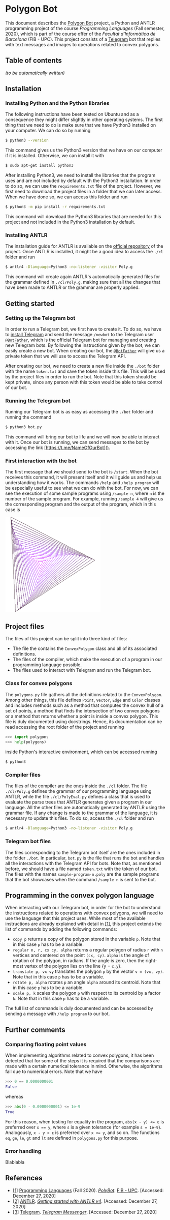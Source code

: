 # Polygon Bot
This document describes the [Polygon Bot](https://github.com/jordi-petit/lp-polimomis-2020) project, a Python and ANTLR programming project of the course *Programming Languages* (Fall semester, 2020), which is part of the course offer of the *Facultat d'Informàtica de Barcelona* (FIB - UPC). This project consists of a [Telegram](https://telegram.org/) bot that replies with text messages and images to operations related to convex polygons.

## Table of contents
*(to be automatically written)*


## Installation
### Installing Python and the Python libraries
The following instructions have been tested on Ubuntu and as a consequence they might differ slightly in other operating systems. The first thing that we need to do is make sure that we have Python3 installed on your computer. We can do so by running

```bash
$ python3 --version
```

This command gives us the Python3 version that we have on our computer if it is installed. Otherwise, we can install it with

```bash
$ sudo apt-get install python3
```

After installing Python3, we need to install the libraries that the program uses and are not included by default with the Python3 installation. In order to do so, we can use the `requirements.txt` file of the project. However, we first need to download the project files in a folder that we can later access. When we have done so, we can access this folder and run

```bash
$ python3 -m pip install -r requirements.txt
```

This command will download the Python3 libraries that are needed for this project and not included in the Python3 installation by default.

### Installing ANTLR
The installation guide for ANTLR is available on the [official repository](https://github.com/antlr/antlr4/blob/master/doc/getting-started.md) of the project. Once ANTLR is installed, it might be a good idea to access the `./cl` folder and run

```bash
$ antlr4 -Dlanguage=Python3 -no-listener -visitor Poly.g
```

This command will create again ANTLR's automatically generated files for the grammar defined in `./cl/Poly.g`, making sure that all the changes that have been made to ANTLR or the grammar are properly applied.

## Getting started
### Setting up the Telegram bot
In order to run a Telegram bot, we first have to create it. To do so, we have to [install Telegram](https://telegram.org/) and send the message `/newbot` to the Telegram user [`@BotFather`](https://t.me/BotFather), which is the official Telegram bot for managing and creating new Telegram bots. By following the instructions given by the bot, we can easily create a new bot. When creating our bot, the [`@BotFather`](https://t.me/BotFather) will give us a private token that we will use to access the Telegram API.

After creating our bot, we need to create a new file inside the `./bot` folder with the name `token.txt` and save the token inside this file. This will be used by the project files in order to run the bot. Note that this token should be kept private, since any person with this token would be able to take control of our bot.

### Running the Telegram bot
Running our Telegram bot is as easy as accessing the `./bot` folder and running the command

```bash
$ python3 bot.py
```

This command will bring our bot to life and we will now be able to interact with it. Once our bot is running, we can send messages to the bot by accessing the link [https://t.me/NameOfOurBot]().

### First interaction with the bot
The first message that we should send to the bot is `/start`. When the bot receives this command, it will present itself and it will guide us and help us understanding how it works. The commands `/help` and `/help program` will be especially useful to see what we can do with the bot. For now, we can see the execution of some sample programs using `/sample n`, where `n` is the number of the sample program. For example, running `/sample 4` will give us the corresponding program and the output of the program, which in this case is

<img src="fancy-pattern.png" width="300"/>

## Project files
The files of this project can be split into three kind of files:
- The file the contains the `ConvexPolygon` class and all of its associated definitions.
- The files of the compiler, which make the execution of a program in our programming language possible.
- The files used to interact with Telegram and run the Telegram bot.

### Class for convex polygons
The `polygons.py` file gathers all the definitions related to the `ConvexPolygon`. Among other things, this file defines `Point`, `Vector`, `Edge` and `Color` classes and includes methods such as a method that computes the convex hull of a set of points, a method that finds the intersection of two convex polygons or a method that returns whether a point is inside a convex polygon. This file is duly documented using docstrings. Hence, its documentation can be read accessing the root folder of the project and running

```python
>>> import polygons
>>> help(polygons)
```

inside Python's interactive environment, which can be accessed running

```bash
$ python3
```

### Compiler files
The files of the compiler are the ones inside the `./cl` folder. The file `./cl/Poly.g` defines the grammar of our programming language using ANTLR, while the file `./cl/PolyEval.py` defines a class that is used to evaluate the parse trees that ANTLR generates given a program in our language. All the other files are automatically generated by ANTLR using the grammar file. If any change is made to the grammar of the language, it is necessary to update this files. To do so, access the `./cl` folder and run

```bash
$ antlr4 -Dlanguage=Python3 -no-listener -visitor Poly.g
```

### Telegram bot files
The files corresponding to the Telegram bot itself are the ones included in the folder `./bot`. In particular, `bot.py` is the file that runs the bot and handles all the interactions with the Telegram API for bots. Note that, as mentioned before, we should have a file named `token.txt` with the token of our bot. The files with the names `sample-program-n.poly` are the sample programs that the bot showcases when the command `/sample n` is sent to the bot.


## Programming in the convex polygon language
When interacting with our Telegram bot, in order for the bot to understand the instructions related to operations with convex polygons, we will need to use the language that this project uses. While most of the available instructions are already explained with detail in [[1]](https://github.com/jordi-petit/lp-polimomis-2020), this project extends the list of commands by adding the following commands:
- `copy p` returns a copy of the polygon stored in the variable `p`. Note that in this case `p` has to be a variable.
- `regular n, r, cx cy, alpha` returns a regular polygon of radius `r` with `n` vertices and centered on the point `(cx, cy)`. `alpha` is the angle of rotation of the polygon, in radians. If the angle is zero, then the right-most vertex of the polygon lies on the line {y = `c.y`}.
- `translate p, vx vy` translates the polygon `p` by the vector `v = (vx, vy)`. Note that in this case `p` has to be a variable.
- `rotate p, alpha` rotates `p` an angle `alpha` around its centroid. Note that in this case `p` has to be a variable.
- `scale p, k` scales the polygon `p` with respect to its centroid by a factor `k`. Note that in this case `p` has to be a variable.

The full list of commands is duly documented and can be accessed by sending a message with `/help program` to our bot.


## Further comments
### Comparing floating point values
When implementing algorithms related to convex polygons, it has been detected that for some of the steps it is required that the comparisons are made with a certain numerical tolerance in mind. Otherwise, the algorithms fail due to numerical errors. Note that we have

```python
>>> 0 == 0.0000000001
False
```

whereas

```python
>>> abs(0 - 0.0000000001) <= 1e-9
True
```

For this reason, when testing for equality in the program, `abs(x - y) <= ε` is preferred over `x == y`, where `ε` is a given tolerance (for example `ε = 1e-9`). Analogously, `x - y < ε` is preferred over `x <= y`, and so on. The functions `eq`, `ge`, `le`, `gt` and `lt` are defined in `polygons.py` for this purpose.


### Error handling
Blablabla


## References
- [[1]](https://github.com/jordi-petit/lp-polimomis-2020) [Programming Languages](https://www.fib.upc.edu/en/studies/bachelors-degrees/bachelor-degree-informatics-engineering/curriculum/syllabus/LP) (Fall 2020). [*PolyBot*](https://github.com/jordi-petit/lp-polimomis-2020). [FIB - UPC](https://www.fib.upc.edu/). [Accessed: December 27, 2020]
- [[2]](https://github.com/antlr/antlr4/blob/master/doc/getting-started.md) [ANTLR](https://www.antlr.org/). [*Getting started with ANTLR v4*](https://github.com/antlr/antlr4/blob/master/doc/getting-started.md). [Accessed: December 27, 2020]
- [[3]](https://telegram.org/) [Telegram](https://desktop.telegram.org/). [*Telegram Messenger*](https://desktop.telegram.org/). [Accessed: December 27, 2020]
